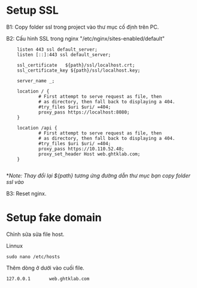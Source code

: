 # Setup SSL

B1: Copy folder ssl trong project vào thư mục cố định trên PC.

B2: Cấu hình SSL trong nginx "/etc/nginx/sites-enabled/default"

```nginx 
    listen 443 ssl default_server;
    listen [::]:443 ssl default_server;

    ssl_certificate   ${path}/ssl/localhost.crt;
    ssl_certificate_key ${path}/ssl/localhost.key;

    server_name _;

    location / {
            # First attempt to serve request as file, then
            # as directory, then fall back to displaying a 404.
            #try_files $uri $uri/ =404;
            proxy_pass https://localhost:8080;
    }

    location /api {
            # First attempt to serve request as file, then
            # as directory, then fall back to displaying a 404.
            #try_files $uri $uri/ =404;
            proxy_pass https://10.110.52.48;
            proxy_set_header Host web.ghtklab.com;
    }


```

**Note: Thay đổi lại ${path} tương ứng đường dẫn thư mục bạn copy folder ssl vào* 

B3: Reset nginx. 

# Setup fake domain

Chỉnh sửa sửa file host.

Linnux

```
sudo nano /etc/hosts
```
Thêm dòng ở dưới vào cuối file.

```
127.0.0.1       web.ghtklab.com
```
